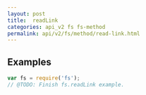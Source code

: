```yaml
---
layout: post
title:  readLink
categories: api_v2 fs fs-method
permalink: api/v2/fs/method/read-link.html
---
```


## Examples

```javascript
var fs = require('fs');
// @TODO: Finish fs.readLink example.
```








